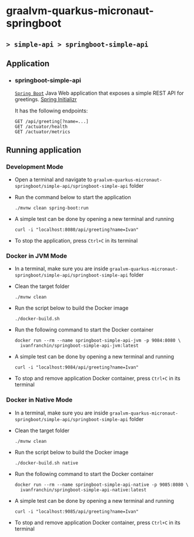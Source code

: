 # graalvm-quarkus-micronaut-springboot
## `> simple-api > springboot-simple-api`

## Application

- ### springboot-simple-api

  [`Spring Boot`](https://docs.spring.io/spring-boot/docs/current/reference/htmlsingle/) Java Web application that exposes a simple REST API for greetings. [Spring Initializr](https://start.spring.io/#!type=maven-project&language=java&platformVersion=3.3.4&packaging=jar&jvmVersion=17&groupId=com.ivanfranchin&artifactId=springboot-simple-api&name=springboot-simple-api&description=Demo%20project%20for%20Spring%20Boot&packageName=com.ivanfranchin.springboot-simple-api&dependencies=webflux,actuator,validation,native)
  
  It has the following endpoints:
  ```
  GET /api/greeting[?name=...]
  GET /actuator/health
  GET /actuator/metrics
  ```

## Running application

### Development Mode

- Open a terminal and navigate to `graalvm-quarkus-micronaut-springboot/simple-api/springboot-simple-api` folder

- Run the command below to start the application
  ```
  ./mvnw clean spring-boot:run
  ```

- A simple test can be done by opening a new terminal and running
  ```
  curl -i "localhost:8080/api/greeting?name=Ivan"
  ```

- To stop the application, press `Ctrl+C` in its terminal

### Docker in JVM Mode

- In a terminal, make sure you are inside `graalvm-quarkus-micronaut-springboot/simple-api/springboot-simple-api` folder

- Clean the target folder
  ```
  ./mvnw clean
  ```

- Run the script below to build the Docker image
  ```
  ./docker-build.sh
  ```

- Run the following command to start the Docker container
  ```
  docker run --rm --name springboot-simple-api-jvm -p 9084:8080 \
    ivanfranchin/springboot-simple-api-jvm:latest
  ```

- A simple test can be done by opening a new terminal and running
  ```
  curl -i "localhost:9084/api/greeting?name=Ivan"
  ```

- To stop and remove application Docker container, press `Ctrl+C` in its terminal

### Docker in Native Mode

- In a terminal, make sure you are inside `graalvm-quarkus-micronaut-springboot/simple-api/springboot-simple-api` folder

- Clean the target folder
  ```
  ./mvnw clean
  ```

- Run the script below to build the Docker image
  ```
  ./docker-build.sh native
  ```

- Run the following command to start the Docker container
  ```
  docker run --rm --name springboot-simple-api-native -p 9085:8080 \
    ivanfranchin/springboot-simple-api-native:latest
  ```

- A simple test can be done by opening a new terminal and running
  ```
  curl -i "localhost:9085/api/greeting?name=Ivan"
  ```

- To stop and remove application Docker container, press `Ctrl+C` in its terminal

